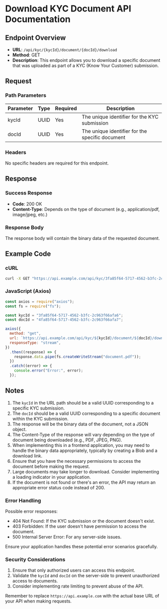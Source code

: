 # Download KYC Document API Documentation

## Endpoint Overview

- **URL**: `/api/kyc/{kycId}/document/{docId}/download`
- **Method**: GET
- **Description**: This endpoint allows you to download a specific document that was uploaded as part of a KYC (Know Your Customer) submission.

## Request

### Path Parameters

| Parameter | Type | Required | Description                                     |
| --------- | ---- | -------- | ----------------------------------------------- |
| kycId     | UUID | Yes      | The unique identifier for the KYC submission    |
| docId     | UUID | Yes      | The unique identifier for the specific document |

### Headers

No specific headers are required for this endpoint.

## Response

### Success Response

- **Code**: 200 OK
- **Content-Type**: Depends on the type of document (e.g., application/pdf, image/jpeg, etc.)

### Response Body

The response body will contain the binary data of the requested document.

## Example Code

### cURL

```bash
curl -X GET "https://api.example.com/api/kyc/3fa85f64-5717-4562-b3fc-2c963f66afa6/document/4fa85f64-5717-4562-b3fc-2c963f66afa7/download" --output document.pdf
```

### JavaScript (Axios)

```javascript
const axios = require("axios");
const fs = require("fs");

const kycId = "3fa85f64-5717-4562-b3fc-2c963f66afa6";
const docId = "4fa85f64-5717-4562-b3fc-2c963f66afa7";

axios({
  method: "get",
  url: `https://api.example.com/api/kyc/${kycId}/document/${docId}/download`,
  responseType: "stream",
})
  .then((response) => {
    response.data.pipe(fs.createWriteStream("document.pdf"));
  })
  .catch((error) => {
    console.error("Error:", error);
  });
```

## Notes

1. The `kycId` in the URL path should be a valid UUID corresponding to a specific KYC submission.
2. The `docId` should be a valid UUID corresponding to a specific document within the KYC submission.
3. The response will be the binary data of the document, not a JSON object.
4. The Content-Type of the response will vary depending on the type of document being downloaded (e.g., PDF, JPEG, PNG).
5. When implementing this in a frontend application, you may need to handle the binary data appropriately, typically by creating a Blob and a download link.
6. Ensure that you have the necessary permissions to access the document before making the request.
7. Large documents may take longer to download. Consider implementing a loading indicator in your application.
8. If the document is not found or there's an error, the API may return an appropriate error status code instead of 200.

### Error Handling

Possible error responses:

- 404 Not Found: If the KYC submission or the document doesn't exist.
- 403 Forbidden: If the user doesn't have permission to access the document.
- 500 Internal Server Error: For any server-side issues.

Ensure your application handles these potential error scenarios gracefully.

### Security Considerations

1. Ensure that only authorized users can access this endpoint.
2. Validate the `kycId` and `docId` on the server-side to prevent unauthorized access to documents.
3. Consider implementing rate limiting to prevent abuse of the API.

Remember to replace `https://api.example.com` with the actual base URL of your API when making requests.
